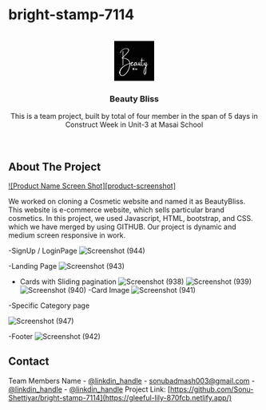 # bright-stamp-7114




<!-- PROJECT LOGO -->
<br />
<div align="center">
  <a href="https://github.com/github_username/repo_name">
    <img src="lg.png" alt="Logo" width="80" height="80">
  </a>

<h3 align="center">Beauty Bliss</h3>

 This is a team project, built by total of four member in the span of 5 days in Construct Week in Unit-3 at Masai School
    <br />
    <br />
    <br />
 
  </p>
</div>




<!-- ABOUT THE PROJECT -->
## About The Project

[![Product Name Screen Shot][product-screenshot]](https://example.com)

We worked on cloning a Cosmetic website and named it as BeautyBliss. This website is e-commerce website, which sells particular brand cosmetics. In this project, we used Javascript, HTML, bootstrap, and CSS. which we have merged by using GITHUB. Our project is dynamic and medium screen responsive in work.


-SignUp / LoginPage
![Screenshot (944)](https://user-images.githubusercontent.com/119413823/221427852-3b7b0c97-8440-4bed-a1bc-0dc79efd784b.png)

-Landing Page
![Screenshot (943)](https://user-images.githubusercontent.com/119413823/221427855-379acab4-4bb9-477f-831f-648a4c574714.png)

- Cards with Sliding pagination
![Screenshot (938)](https://user-images.githubusercontent.com/119413823/221427775-15346a5e-84f2-4506-88cf-2d5db92eaa24.png)
![Screenshot (939)](https://user-images.githubusercontent.com/119413823/221427792-06e868c4-54c7-47c0-a07d-74f174210e5d.png)
![Screenshot (940)](https://user-images.githubusercontent.com/119413823/221427797-1a40fb49-8e6f-48bf-9d88-fe0c42c4a359.png)
-Card Image
![Screenshot (941)](https://user-images.githubusercontent.com/119413823/221427813-7fe80145-8989-4e99-87f9-15ffd47c99d6.png)

-Specific Category page





![Screenshot (947)](https://user-images.githubusercontent.com/119413823/221427906-5e5f1935-9f13-413f-b07e-40c154fd749a.png)



-Footer
![Screenshot (942)](https://user-images.githubusercontent.com/119413823/221427822-e62f615e-e459-4214-a4c4-d4ec5e1bffb9.png)



<!-- CONTACT -->
## Contact

Team Members Name - [@linkdin_handle](https://www.linkedin.com/in/sonu-shettiyar-071965228/) - sonubadmash003@gmail.com
                  - [@linkdin_handle](https://www.linkedin.com/in/tejas-shelke/)
                  - [@linkdin_handle](https://www.linkedin.com/in/mangalam-kumar-3236b3249/)
Project Link: [https://github.com/Sonu-Shettiyar/bright-stamp-7114](https://gleeful-lily-870fcb.netlify.app/)
